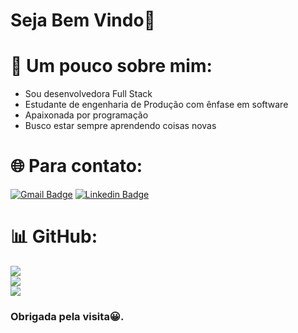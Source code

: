 # Seja Bem Vindo👋

# 💫 Um pouco sobre mim:
- Sou desenvolvedora Full Stack
- Estudante de engenharia de Produção com ênfase em software
- Apaixonada por programação
- Busco estar sempre aprendendo coisas novas 

# 🌐 Para contato:
[![Gmail Badge](https://img.shields.io/badge/-Gmail-c14438?style=flat-square&logo=Gmail&logoColor=white&link=mailto:seu_email)](mailto:natalia.ramalho.lopes@gmail.com)
[![Linkedin Badge](https://img.shields.io/badge/-LinkedIn-blue?style=flat-square&logo=Linkedin&logoColor=white&link=https://www.linkedin.com/in/nat%C3%A1liaramalho/)](https://www.linkedin.com/in/nat%C3%A1liaramalho/)

# 📊 GitHub:
  ![](https://github-readme-stats.vercel.app/api?username=NataliaRamalho&theme=radical&hide_border=false&include_all_commits=true&count_private=true)<br/>
  ![](https://github-readme-streak-stats.herokuapp.com/?user=NataliaRamalho&theme=radical&hide_border=false)<br/>
  ![](https://github-readme-stats.vercel.app/api/top-langs/?username=NataliaRamalho&langs_count=10&theme=radical&hide_border=false&include_all_commits=true&count_private=true&layout=compact)

### Obrigada pela visita😀.

